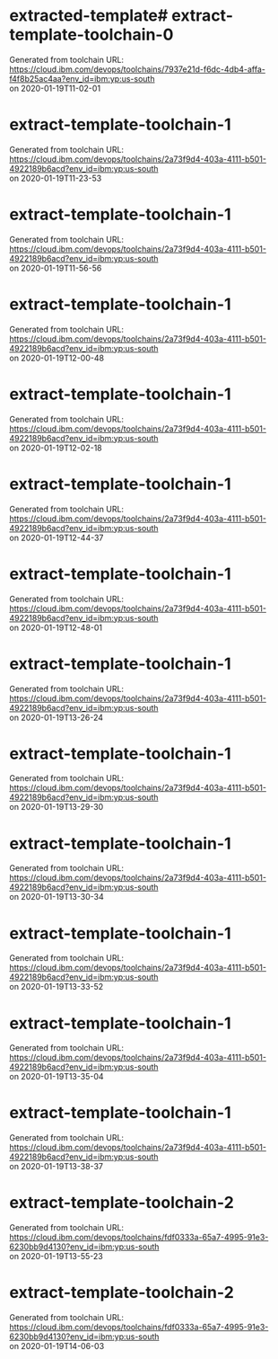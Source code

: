 # extracted-template# extract-template-toolchain-0

Generated from toolchain URL: https://cloud.ibm.com/devops/toolchains/7937e21d-f6dc-4db4-affa-f4f8b25ac4aa?env_id=ibm:yp:us-south  
on 2020-01-19T11-02-01
# extract-template-toolchain-1

Generated from toolchain URL: https://cloud.ibm.com/devops/toolchains/2a73f9d4-403a-4111-b501-4922189b6acd?env_id=ibm:yp:us-south  
on 2020-01-19T11-23-53
# extract-template-toolchain-1

Generated from toolchain URL: https://cloud.ibm.com/devops/toolchains/2a73f9d4-403a-4111-b501-4922189b6acd?env_id=ibm:yp:us-south  
on 2020-01-19T11-56-56
# extract-template-toolchain-1

Generated from toolchain URL: https://cloud.ibm.com/devops/toolchains/2a73f9d4-403a-4111-b501-4922189b6acd?env_id=ibm:yp:us-south  
on 2020-01-19T12-00-48
# extract-template-toolchain-1

Generated from toolchain URL: https://cloud.ibm.com/devops/toolchains/2a73f9d4-403a-4111-b501-4922189b6acd?env_id=ibm:yp:us-south  
on 2020-01-19T12-02-18
# extract-template-toolchain-1

Generated from toolchain URL: https://cloud.ibm.com/devops/toolchains/2a73f9d4-403a-4111-b501-4922189b6acd?env_id=ibm:yp:us-south  
on 2020-01-19T12-44-37
# extract-template-toolchain-1

Generated from toolchain URL: https://cloud.ibm.com/devops/toolchains/2a73f9d4-403a-4111-b501-4922189b6acd?env_id=ibm:yp:us-south  
on 2020-01-19T12-48-01
# extract-template-toolchain-1

Generated from toolchain URL: https://cloud.ibm.com/devops/toolchains/2a73f9d4-403a-4111-b501-4922189b6acd?env_id=ibm:yp:us-south  
on 2020-01-19T13-26-24
# extract-template-toolchain-1

Generated from toolchain URL: https://cloud.ibm.com/devops/toolchains/2a73f9d4-403a-4111-b501-4922189b6acd?env_id=ibm:yp:us-south  
on 2020-01-19T13-29-30
# extract-template-toolchain-1

Generated from toolchain URL: https://cloud.ibm.com/devops/toolchains/2a73f9d4-403a-4111-b501-4922189b6acd?env_id=ibm:yp:us-south  
on 2020-01-19T13-30-34
# extract-template-toolchain-1

Generated from toolchain URL: https://cloud.ibm.com/devops/toolchains/2a73f9d4-403a-4111-b501-4922189b6acd?env_id=ibm:yp:us-south  
on 2020-01-19T13-33-52
# extract-template-toolchain-1

Generated from toolchain URL: https://cloud.ibm.com/devops/toolchains/2a73f9d4-403a-4111-b501-4922189b6acd?env_id=ibm:yp:us-south  
on 2020-01-19T13-35-04
# extract-template-toolchain-1

Generated from toolchain URL: https://cloud.ibm.com/devops/toolchains/2a73f9d4-403a-4111-b501-4922189b6acd?env_id=ibm:yp:us-south  
on 2020-01-19T13-38-37
# extract-template-toolchain-2

Generated from toolchain URL: https://cloud.ibm.com/devops/toolchains/fdf0333a-65a7-4995-91e3-6230bb9d4130?env_id=ibm:yp:us-south  
on 2020-01-19T13-55-23
# extract-template-toolchain-2

Generated from toolchain URL: https://cloud.ibm.com/devops/toolchains/fdf0333a-65a7-4995-91e3-6230bb9d4130?env_id=ibm:yp:us-south  
on 2020-01-19T14-06-03
